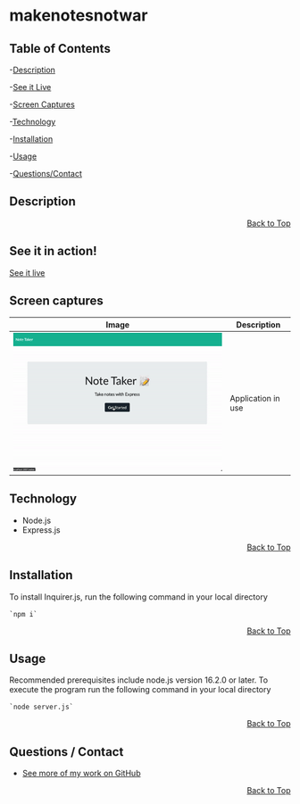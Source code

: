  <h1 id="project-title">makenotesnotwar</h1>
 
<!-- ![GitHub license](https://img.shields.io/badge/license-MIT-blue.svg) -->

<h2 id="table-contents">Table of Contents</h2>

-[Description](#project-desc)

-[See it Live](#project-tech)

-[Screen Captures](#project-captures)

-[Technology](#project-tech)

-[Installation](#project-inst)

-[Usage](#project-usage)

-[Questions/Contact](#project-contact)

<!-- -[References](#project-ref) -->

<h2 id="project-desc">Description</h2>

<p style='text-align: right;'><a href="#project-title">Back to Top</a></p>

<h2 id="project-live">See it in action!</h2>

[See it live]()

<h2 id="project-captures">Screen captures</h2>

| Image | Description |
| --- | ----------- |
|  ![screen capture](./public/assets/images/screencapture.gif) | Application in use |


<h2 id="project-tech">Technology</h2>

- Node.js
- Express.js

<p style='text-align: right;'><a href="#project-title">Back to Top</a></p>

<h2 id="project-inst">Installation</h2>

To install Inquirer.js, run the following command in your local directory

    `npm i`

<p style='text-align: right;'><a href="#project-title">Back to Top</a></p>

<h2 id="project-usage">Usage</h2>
Recommended prerequisites include node.js version 16.2.0 or later. To execute the program run the following command in your local directory

    `node server.js`

<p style='text-align: right;'><a href="#project-title">Back to Top</a></p>

<!-- <h2 id="project-ref">References</h2> -->



<!-- <p style='text-align: right;'><a href="#project-title">Back to Top</a></p> -->

<h2 id="project-contact">Questions / Contact</h2>

- [See more of my work on GitHub](https://github.com/mcjbyday) 

<p style='text-align: right;'><a href="#project-title">Back to Top</a></p>




